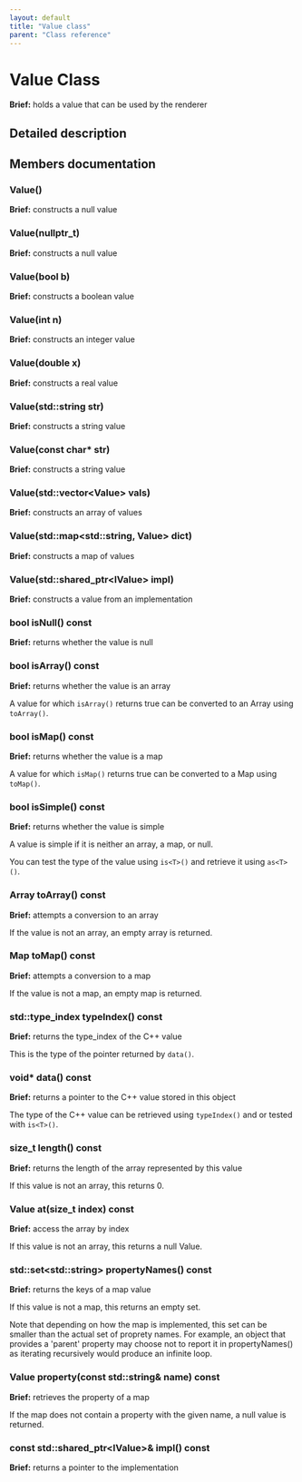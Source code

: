 ```yaml
---
layout: default
title: "Value class"
parent: "Class reference"
---
```


# Value Class

**Brief:** holds a value that can be used by the renderer

## Detailed description

## Members documentation

### Value()

**Brief:** constructs a null value

### Value(nullptr_t)

**Brief:** constructs a null value

### Value(bool b)

**Brief:** constructs a boolean value

### Value(int n)

**Brief:** constructs an integer value

### Value(double x)

**Brief:** constructs a real value

### Value(std::string str)

**Brief:** constructs a string value

### Value(const char* str)

**Brief:** constructs a string value

### Value(std::vector\<Value> vals)

**Brief:** constructs an array of values

### Value(std::map\<std::string, Value> dict)

**Brief:** constructs a map of values

### Value(std::shared_ptr\<IValue> impl)

**Brief:** constructs a value from an implementation

### bool isNull() const

**Brief:** returns whether the value is null

### bool isArray() const

**Brief:** returns whether the value is an array

A value for which `isArray()` returns true can be converted to an Array using `toArray()`.

### bool isMap() const

**Brief:** returns whether the value is a map

A value for which `isMap()` returns true can be converted to a Map using `toMap()`.

### bool isSimple() const

**Brief:** returns whether the value is simple

A value is simple if it is neither an array, a map, or null.

You can test the type of the value using `is<T>()` and retrieve it using `as<T>()`.

### Array toArray() const

**Brief:** attempts a conversion to an array

If the value is not an array, an empty array is returned.

### Map toMap() const

**Brief:** attempts a conversion to a map

If the value is not a map, an empty map is returned.

### std::type_index typeIndex() const

**Brief:** returns the type_index of the C++ value

This is the type of the pointer returned by `data()`.

### void* data() const

**Brief:** returns a pointer to the C++ value stored in this object

The type of the C++ value can be retrieved using `typeIndex()` and or tested with `is<T>()`.

### size_t length() const

**Brief:** returns the length of the array represented by this value

If this value is not an array, this returns 0.

### Value at(size_t index) const

**Brief:** access the array by index

If this value is not an array, this returns a null Value.

### std::set\<std::string> propertyNames() const

**Brief:** returns the keys of a map value

If this value is not a map, this returns an empty set.

Note that depending on how the map is implemented, this set can be smaller than the actual set of proprety names. For example, an object that provides a 'parent' property may choose not to report it in propertyNames() as iterating recursively would produce an infinite loop.

### Value property(const std::string& name) const

**Brief:** retrieves the property of a map

If the map does not contain a property with the given name, a null value is returned.

### const std::shared_ptr\<IValue>& impl() const

**Brief:** returns a pointer to the implementation

